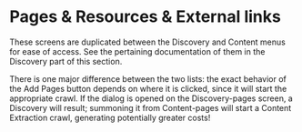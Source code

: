 # Pages & Resources & External links

These screens are duplicated between the Discovery and Content menus for ease of access. See the pertaining documentation of them in the Discovery part of this section.

There is one major difference between the two lists: the exact behavior of the Add Pages button depends on where it is clicked, since it will start the appropriate crawl. If the dialog is opened on the Discovery-pages screen, a Discovery will result; summoning it from Content-pages will start a Content Extraction crawl, generating potentially greater costs!
